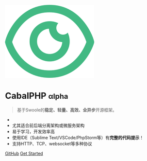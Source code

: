 <!-- _coverpage.md -->

![logo](/../../_media/icon.svg)

# CabalPHP <small>&alpha;lpha</small>

> 基于Swoole的**稳定、轻量、高效、全异步**开源框架。

* 
* 尤其适合前后端分离架构或微服务架构
* 易于学习，开发效率高
* 使用IDE（Sublime Text/VSCode/PhpStorm等）有**完整的代码提示**！
* 支持HTTP、TCP、websocket等多种协议

[GitHub](https://github.com/cabalphp/skeleton/)
[Get Started](/quickstart.md)

